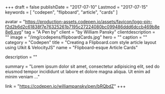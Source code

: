 +++
draft = false
publishDate = "2017-07-10"
Lastmod = "2017-07-15"
keywords = [ "codepen", "flipboard", "article", "cards" ]

avatar = "https://production-assets.codepen.io/assets/favicon/logo-pin-f2d2b6d2c61838f7e76325261b7195c27224080bc099486ddd6dccb469b8e8e6.svg"
tag = "A Pen by"
client = "by William Pansky"
clientdescription = ""
image = "/img/codepens/flipboardCards.jpg"
hero = ""
caption = ""
category = "Codepen"
title = "Creating a Flipboard.com style article layout using UIkit & VelocityJS"
name = "Flipboard-esque Article Cards"

description = ""

summary = "Lorem ipsum dolor sit amet, consectetur adipisicing elit, sed do eiusmod tempor incididunt ut labore et dolore magna aliqua. Ut enim ad minim veniam ..."

link = "https://codepen.io/williampansky/pen/bRQbdZ"
+++
